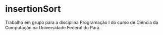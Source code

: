# insertionSort
Trabalho em grupo para a disciplina Programação I do curso de Ciência da Computação na Universidade Federal do Pará. 